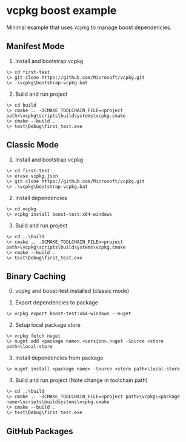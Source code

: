 # vcpkg boost example

Minimal example that uses vcpkg to manage boost dependencies.

## Manifest Mode

1. Install and bootstrap vcpkg
```
\> cd first-test
\> git clone https://github.com/Microsoft/vcpkg.git
\> .\vcpkg\bootstrap-vcpkg.bat
```

2. Build and run project
```
\> cd build
\> cmake .. -DCMAKE_TOOLCHAIN_FILE=<project path>\vcpkg\scripts\buildsystems\vcpkg.cmake
\> cmake --build .
\> test\Debug\first_test.exe
```


## Classic Mode

1. Install and bootstrap vcpkg
```
\> cd first-test
\> erase vcpkg.json
\> git clone https://github.com/Microsoft/vcpkg.git
\> .\vcpkg\bootstrap-vcpkg.bat
```

2. Install dependencies
```
\> cd vcpkg
\> vcpkg install boost-test:x64-windows
```

3. Build and run project
```
\> cd ..\build
\> cmake .. -DCMAKE_TOOLCHAIN_FILE=<project path>\vcpkg\scripts\buildsystems\vcpkg.cmake
\> cmake --build .
\> test\Debug\first_test.exe
```

## Binary Caching

0. vcpkg and boost-test installed (classic mode)

1. Export dependencies to package
```
\> vcpkg export boost-test:x64-windows --nuget
```

2. Setup local package store 
```
\> vcpkg fetch nuget
\> nuget add <package name>.<version>.nuget -Source <store path>\local-store
```

3. Install dependencies from package
```
\> nuget install <package name> -Source <store path>\local-store 
```

4. Build and run project (Note change in toolchain path)
```
\> cd ..\build
\> cmake .. -DCMAKE_TOOLCHAIN_FILE=<project path>\vcpkg\<package name>\scripts\buildsystems\vcpkg.cmake
\> cmake --build .
\> test\Debug\first_test.exe
```

## GitHub Packages
